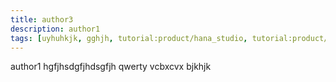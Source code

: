 ```yaml
---
title: author3
description: author1
tags: [uyhuhkjk, gghjh, tutorial:product/hana_studio, tutorial:product/sapHana, products:analytics,products:analytics/73554900100700000648/01200314690800000637/01200314690900001215, tutorial:interest/sap_cal]
---
```

author1
hgfjhsdgfjhdsgfjh
qwerty
vcbxcvx
bjkhjk
